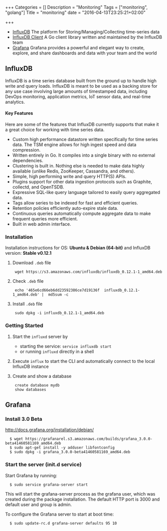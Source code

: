 +++
Categories = []
Description = "Monitoring"
Tags = ["monitoring", "golang"]
Title = "monitoring"
date = "2016-04-13T23:25:21+02:00"

+++

- [InfluxDB](https://influxdata.com/) The platform for Storing/Managing/Collecting time-series data
- [InfluxDB Client](https://github.com/influxdata/influxdb/tree/master/client) A Go client library written and maintained by the InfluxDB team
- [Grafana](http://grafana.org/) Grafana provides a powerful and elegant way to create, explore, and share dashboards and data with your team and the world

## InfluxDB

InfluxDB is a time series database built from the ground up to handle high write and query loads. InfluxDB is meant to be used as a backing store for any use case involving large amounts of timestamped data, including DevOps monitoring, application metrics, IoT sensor data, and real-time analytics.

#### Key Features

Here are some of the features that InfluxDB currently supports that make it a great choice for working with time series data.

- Custom high performance datastore written specifically for time series data. The TSM engine allows for high ingest speed and data compression.
- Written entirely in Go. It compiles into a single binary with no external dependencies.
- Clustering is built in. Nothing else is needed to make data highly available (unlike Redis, ZooKeeper, Cassandra, and others).
- Simple, high performing write and query HTTP(S) APIs.
- Plugins support for other data ingestion protocols such as Graphite, collectd, and OpenTSDB.
- Expressive SQL-like query language tailored to easily query aggregated data.
- Tags allow series to be indexed for fast and efficient queries.
- Retention policies efficiently auto-expire stale data.
- Continuous queries automatically compute aggregate data to make frequent queries more efficient.
- Built in web admin interface.



### Installation
Installation instructions for OS: **Ubuntu & Debian (64-bit)** and InfluxDB version: **Stable v0.12.1**


1. Download `.deb` file

        wget https://s3.amazonaws.com/influxdb/influxdb_0.12.1-1_amd64.deb

2. Check `.deb` file

        echo '465e6cd66eb6dd23592386ce7d19136f  influxdb_0.12.1-1_amd64.deb' |  md5sum -c

3. Install `.deb` file

        sudo dpkg -i influxdb_0.12.1-1_amd64.deb

### Getting Started

1. Start the `influxd` server by

    * starting the service: `service influxdb start`
    * or running `influxd` directly in a shell

2. Execute `influx` to start the CLI and automatically connect to the local InfluxDB instance

3. Create and show a database

        create database mydb
        show databases


## Grafana

### Install 3.0 Beta
http://docs.grafana.org/installation/debian/

      $ wget https://grafanarel.s3.amazonaws.com/builds/grafana_3.0.0-beta41460581169_amd64.deb
      $ sudo apt-get install -y adduser libfontconfig
      $ sudo dpkg -i grafana_3.0.0-beta41460581169_amd64.deb


### Start the server (init.d service)

Start Grafana by running:

      $ sudo service grafana-server start

This will start the grafana-server process as the grafana user, which was created during the package installation. The default HTTP port is 3000 and default user and group is admin.

To configure the Grafana server to start at boot time:

      $ sudo update-rc.d grafana-server defaults 95 10

